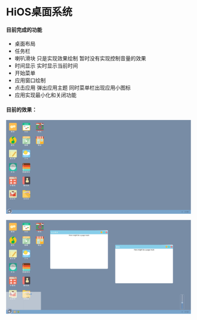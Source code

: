 # HiOS桌面系统

#### 目前完成的功能

- 桌面布局
- 任务栏
- 喇叭滑块 只是实现效果绘制 暂时没有实现控制音量的效果
- 时间显示 实时显示当前时间
- 开始菜单 
- 应用窗口绘制
- 点击应用 弹出应用主题 同时菜单栏出现应用小图标
- 应用实现最小化和关闭功能

#### 目前的效果：

![1](./readme/1.jpg)

![2](./readme/2.jpg)

